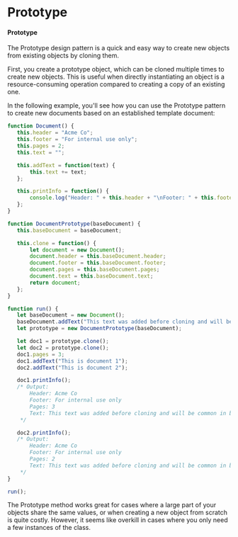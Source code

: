 # Prototype

#### Prototype

The Prototype design pattern is a quick and easy way to create new objects from existing objects by cloning them.

First, you create a prototype object, which can be cloned multiple times to create new objects. This is useful when directly instantiating an object is a resource-consuming operation compared to creating a copy of an existing one.

In the following example, you'll see how you can use the Prototype pattern to create new documents based on an established template document:

```javascript
function Document() { 
   this.header = "Acme Co";
   this.footer = "For internal use only";
   this.pages = 2;
   this.text = "";

   this.addText = function(text) { 
       this.text += text; 
   };

   this.printInfo = function() { 
       console.log("Header: " + this.header + "\nFooter: " + this.footer + "\nPages: " + this.pages + "\nText: " + this.text);
   };
} 

function DocumentPrototype(baseDocument) { 
   this.baseDocument = baseDocument;

   this.clone = function() { 
       let document = new Document();
       document.header = this.baseDocument.header;
       document.footer = this.baseDocument.footer;
       document.pages = this.baseDocument.pages;
       document.text = this.baseDocument.text;
       return document;
   }; 
} 

function run() { 
   let baseDocument = new Document();
   baseDocument.addText("This text was added before cloning and will be common in both documents. ");
   let prototype = new DocumentPrototype(baseDocument);

   let doc1 = prototype.clone();
   let doc2 = prototype.clone();
   doc1.pages = 3;
   doc1.addText("This is document 1");
   doc2.addText("This is document 2");

   doc1.printInfo();
   /* Output:
       Header: Acme Co
       Footer: For internal use only
       Pages: 3
       Text: This text was added before cloning and will be common in both documents. This is document 1
    */

   doc2.printInfo();
   /* Output:
       Header: Acme Co
       Footer: For internal use only
       Pages: 2
       Text: This text was added before cloning and will be common in both documents. This is document 2
    */
}

run();
```

The Prototype method works great for cases where a large part of your objects share the same values, or when creating a new object from scratch is quite costly. However, it seems like overkill in cases where you only need a few instances of the class.
